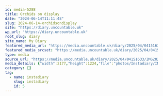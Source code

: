 ```yaml
---
id: media-5288
title: Orchids on display
date: "2024-06-14T11:11:48"
slug: 2024-06-14-orchidsondisplay
site: "https://diary.uncountable.uk"
wp_url: "https://diary.uncountable.uk"
root_slug: diary
site_name: My Diary
featured_media_url: "https://media.uncountable.uk/diary/2025/04/04151633/IMG20240614121148.webp"
featured_media_srcset: "https://media.uncountable.uk/diary/2025/04/04151633/IMG20240614121148-300x169.webp 300w, https://media.uncountable.uk/diary/2025/04/04151633/IMG20240614121148-1024x576.webp 1024w, https://media.uncountable.uk/diary/2025/04/04151633/IMG20240614121148-150x150.webp 150w, https://media.uncountable.uk/diary/2025/04/04151633/IMG20240614121148-640x360.webp 640w, https://media.uncountable.uk/diary/2025/04/04151633/IMG20240614121148.webp 2177w"
type: media
source_url: "https://media.uncountable.uk/diary/2025/04/04151633/IMG20240614121148.webp"
media_details: {"width":2177,"height":1224,"file":"photos/Instadiary/IMG20240614121148.webp","filesize":177656,"sizes":{"medium":{"file":"IMG20240614121148-300x169.webp","width":300,"height":169,"filesize":22738,"mime_type":"image/webp","source_url":"https://media.uncountable.uk/diary/2025/04/04151633/IMG20240614121148-300x169.webp"},"large":{"file":"IMG20240614121148-1024x576.webp","width":1024,"height":576,"filesize":144350,"mime_type":"image/webp","source_url":"https://media.uncountable.uk/diary/2025/04/04151633/IMG20240614121148-1024x576.webp"},"thumbnail":{"file":"IMG20240614121148-150x150.webp","width":150,"height":150,"filesize":10986,"mime_type":"image/webp","source_url":"https://media.uncountable.uk/diary/2025/04/04151633/IMG20240614121148-150x150.webp"},"mobwidth":{"file":"IMG20240614121148-640x360.webp","width":640,"height":360,"filesize":79022,"mime_type":"image/webp","source_url":"https://media.uncountable.uk/diary/2025/04/04151633/IMG20240614121148-640x360.webp"},"full":{"file":"IMG20240614121148.webp","width":2177,"height":1224,"mime_type":"image/webp","source_url":"https://media.uncountable.uk/diary/2025/04/04151633/IMG20240614121148.webp"}},"image_meta":{"aperture":"0","credit":"","camera":"","caption":"","created_timestamp":"0","copyright":"","focal_length":"0","iso":"0","shutter_speed":"0","title":"","orientation":"0","keywords":[]}}
category: []
tag:
  - name: instadiary
    slug: instadiary
    id: 5
---
```


